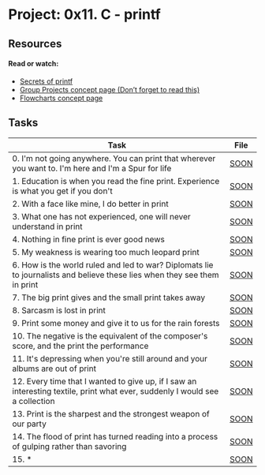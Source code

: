 # Project: 0x11. C - printf

## Resources

#### Read or watch:

* [Secrets of printf](https://intranet.alxswe.com/rltoken/7Vw7aUWgwC7JYUrqI4bh4Q)
* [Group Projects concept page (Don’t forget to read this)]()
* [Flowcharts concept page]()
## Tasks

| Task | File |
| ---- | ---- |
| 0. I'm not going anywhere. You can print that wherever you want to. I'm here and I'm a Spur for life | [SOON](./) |
| 1. Education is when you read the fine print. Experience is what you get if you don't | [SOON](./) |
| 2. With a face like mine, I do better in print | [SOON](./) |
| 3. What one has not experienced, one will never understand in print | [SOON](./) |
| 4. Nothing in fine print is ever good news | [SOON](./) |
| 5. My weakness is wearing too much leopard print | [SOON](./) |
| 6. How is the world ruled and led to war? Diplomats lie to journalists and believe these lies when they see them in print | [SOON](./) |
| 7. The big print gives and the small print takes away | [SOON](./) |
| 8. Sarcasm is lost in print | [SOON](./) |
| 9. Print some money and give it to us for the rain forests | [SOON](./) |
| 10. The negative is the equivalent of the composer's score, and the print the performance | [SOON](./) |
| 11. It's depressing when you're still around and your albums are out of print | [SOON](./) |
| 12. Every time that I wanted to give up, if I saw an interesting textile, print what ever, suddenly I would see a collection | [SOON](./) |
| 13. Print is the sharpest and the strongest weapon of our party | [SOON](./) |
| 14. The flood of print has turned reading into a process of gulping rather than savoring | [SOON](./) |
| 15. * | [SOON](./) |
